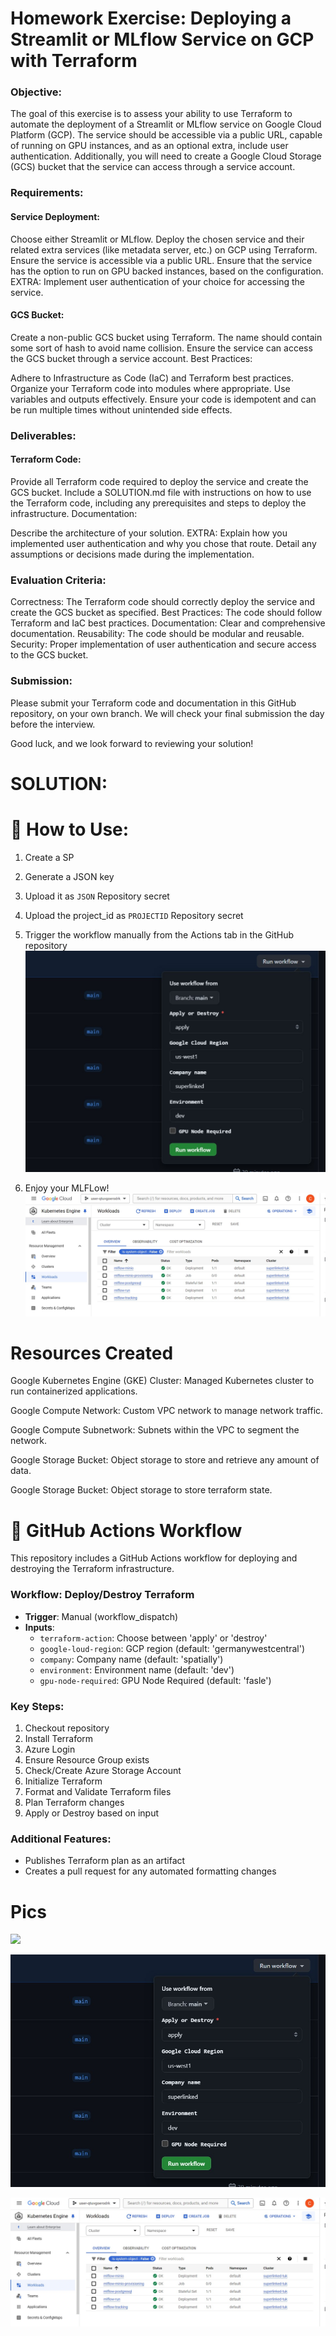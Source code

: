 # Homework Exercise: Deploying a Streamlit or MLflow Service on GCP with Terraform

### Objective:
The goal of this exercise is to assess your ability to use Terraform to automate the deployment of a Streamlit or MLflow service on Google Cloud Platform (GCP). The service should be accessible via a public URL, capable of running on GPU instances, and as an optional extra, include user authentication. Additionally, you will need to create a Google Cloud Storage (GCS) bucket that the service can access through a service account.

### Requirements:

#### Service Deployment:

Choose either Streamlit or MLflow.
Deploy the chosen service and their related extra services (like metadata server, etc.) on GCP using Terraform.
Ensure the service is accessible via a public URL.
Ensure that the service has the option to run on GPU backed instances, based on the configuration.
EXTRA: Implement user authentication of your choice for accessing the service.

#### GCS Bucket:

Create a non-public GCS bucket using Terraform. The name should contain some sort of hash to avoid name collision.
Ensure the service can access the GCS bucket through a service account.
Best Practices:

Adhere to Infrastructure as Code (IaC) and Terraform best practices.
Organize your Terraform code into modules where appropriate.
Use variables and outputs effectively.
Ensure your code is idempotent and can be run multiple times without unintended side effects.

### Deliverables:

#### Terraform Code:

Provide all Terraform code required to deploy the service and create the GCS bucket.
Include a SOLUTION.md file with instructions on how to use the Terraform code, including any prerequisites and steps to deploy the infrastructure.
Documentation:

Describe the architecture of your solution.
EXTRA: Explain how you implemented user authentication and why you chose that route.
Detail any assumptions or decisions made during the implementation.

### Evaluation Criteria:

Correctness: The Terraform code should correctly deploy the service and create the GCS bucket as specified.
Best Practices: The code should follow Terraform and IaC best practices.
Documentation: Clear and comprehensive documentation.
Reusability: The code should be modular and reusable.
Security: Proper implementation of user authentication and secure access to the GCS bucket.

### Submission:

Please submit your Terraform code and documentation in this GitHub repository, on your own branch. We will check your final submission the day before the interview.

Good luck, and we look forward to reviewing your solution!

# SOLUTION:

# 🚀 How to Use:

1. Create a SP

2. Generate a JSON key
   
4. Upload it as `JSON` Repository secret

5. Upload the project_id as `PROJECTID` Repository secret

6. Trigger the workflow manually from the Actions tab in the GitHub repository
![](pics/proof0.jpg)

7. Enjoy your MLFLow!
![](pics/proof1.jpg)

# Resources Created

Google Kubernetes Engine (GKE) Cluster: Managed Kubernetes cluster to run containerized applications.

Google Compute Network: Custom VPC network to manage network traffic.

Google Compute Subnetwork: Subnets within the VPC to segment the network.

Google Storage Bucket: Object storage to store and retrieve any amount of data.

Google Storage Bucket: Object storage to store terraform state.

# 🔄 GitHub Actions Workflow

This repository includes a GitHub Actions workflow for deploying and destroying the Terraform infrastructure.

### Workflow: Deploy/Destroy Terraform

- **Trigger**: Manual (workflow_dispatch)
- **Inputs**:
  - `terraform-action`: Choose between 'apply' or 'destroy'
  - `google-loud-region`: GCP region (default: 'germanywestcentral')
  - `company`: Company name (default: 'spatially')
  - `environment`: Environment name (default: 'dev')
  - `gpu-node-required`: GPU Node Required (default: 'fasle')

### Key Steps:

1. Checkout repository
2. Install Terraform
3. Azure Login
4. Ensure Resource Group exists
5. Check/Create Azure Storage Account
6. Initialize Terraform
7. Format and Validate Terraform files
8. Plan Terraform changes
9. Apply or Destroy based on input

### Additional Features:

- Publishes Terraform plan as an artifact
- Creates a pull request for any automated formatting changes

# Pics

![](pics/proof_oreillyjpg)

![](pics/proof0.jpg)

![](pics/proof1.jpg)


